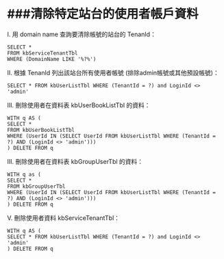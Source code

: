 ###清除特定站台的使用者帳戶資料
=====================

I. 用 domain name 查詢要清除帳號的站台的 TenanId：
```
SELECT *
FROM kbServiceTenantTbl
WHERE (DomainName LIKE '%?%')
```

II. 根據 TenanId 列出該站台所有使用者帳號 (排除admin帳號或其他預設帳號)：
```
SELECT * FROM kbUserListTbl WHERE (TenantId = ?) and LoginId <> 'admin'
```

III. 刪除使用者在資料表 kbUserBookListTbl 的資料：
```
WITH q AS (
SELECT *
FROM kbUserBookListTbl
WHERE (UserId IN (SELECT UserId FROM kbUserListTbl WHERE (TenantId = ?) AND (LoginId <> 'admin')))
) DELETE FROM q
```

III. 刪除使用者在資料表 kbGroupUserTbl 的資料：
```
WITH q as (
SELECT *
FROM kbGroupUserTbl
WHERE (UserId IN (SELECT UserId FROM kbUserListTbl WHERE (TenantId = ?) AND (LoginId <> 'admin')))
) DELETE FROM q
```

V. 刪除使用者資料 kbServiceTenantTbl：
```
WITH q AS (
SELECT * FROM kbUserListTbl WHERE (TenantId = ?) and LoginId <> 'admin'
) DELETE FROM q
```
